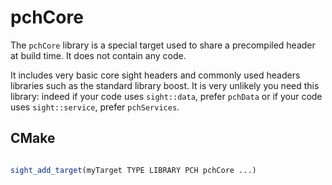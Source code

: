 # pchCore

The `pchCore` library is a special target used to share a precompiled header at build time. It does not contain any code.

It includes very basic core sight headers and commonly used headers libraries such as the standard library boost. It is very unlikely you need this library: indeed if your code uses `sight::data`, prefer `pchData` or if your code uses `sight::service`, prefer `pchServices`.

## CMake

```cmake

sight_add_target(myTarget TYPE LIBRARY PCH pchCore ...)

```
